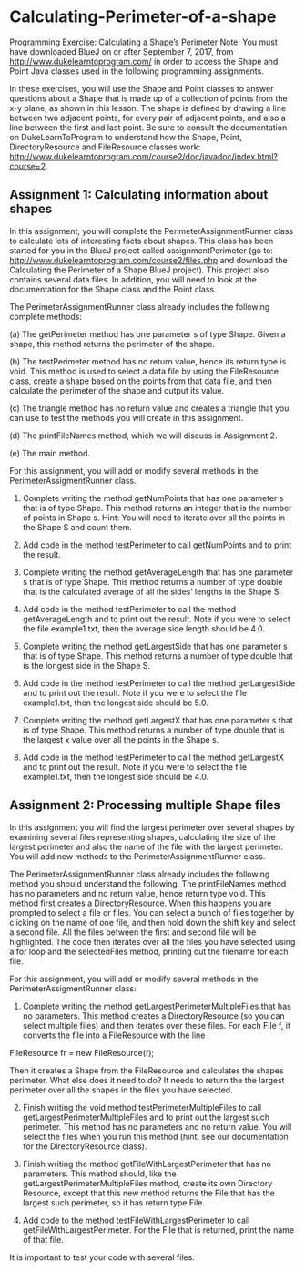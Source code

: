 # Calculating-Perimeter-of-a-shape
Programming Exercise: Calculating a Shape’s Perimeter
Note: You must have downloaded BlueJ on or after September 7, 2017, from http://www.dukelearntoprogram.com/ in order to access the Shape and Point Java classes used in the following programming assignments.

In these exercises, you will use the Shape and Point classes to answer questions about a Shape that is made up of a collection of points from the x-y plane, as shown in this lesson. The shape is defined by drawing a line between two adjacent points, for every pair of adjacent points, and also a line between the first and last point. Be sure to consult the documentation on DukeLearnToProgram to understand how the Shape, Point, DirectoryResource and FileResource classes work: http://www.dukelearntoprogram.com/course2/doc/javadoc/index.html?course=2.

## Assignment 1: Calculating information about shapes
In this assignment, you will complete the PerimeterAssignmentRunner class to calculate lots of interesting facts about shapes. This class has been started for you in the BlueJ project called assignmentPerimeter (go to: http://www.dukelearntoprogram.com/course2/files.php and download the Calculating the Perimeter of a Shape BlueJ project). This project also contains several data files. In addition, you will need to look at the documentation for the Shape class and the Point class.

The PerimeterAssignmentRunner class already includes the following complete methods:

(a) The getPerimeter method has one parameter s of type Shape. Given a shape, this method returns the perimeter of the shape. 

(b) The testPerimeter method has no return value, hence its return type is void. This method is used to select a data file by using the FileResource class, create a shape based on the points from that data file, and then calculate the perimeter of the shape and output its value. 

(c) The triangle method has no return value and creates a triangle that you can use to test the methods you will create in this assignment.

(d) The printFileNames method, which we will discuss in Assignment 2.

(e) The main method.

For this assignment, you will add or modify several methods in the PerimeterAssigmentRunner class.

1. Complete writing the method getNumPoints that has one parameter s that is of type Shape. This method  returns an integer that is the number of points in Shape s. Hint: You will need to iterate over all the points in the Shape S and count them.

2. Add code in the method testPerimeter to call getNumPoints and to print the result.

3. Complete writing the method getAverageLength that has one parameter s that is of type Shape. This method returns a number of type double that is the calculated average of all the sides’ lengths in the Shape S.

4. Add code in the method testPerimeter to call the method getAverageLength and to print out the result. Note if you were to select the file example1.txt, then the average side length should be 4.0.

5. Complete writing the method getLargestSide that has one parameter s that is of type Shape. This method returns a number of type double that is the longest side in the Shape S.

6. Add code in the method testPerimeter to call the method getLargestSide and to print out the result. Note if you were to select the file example1.txt, then the longest side should be 5.0.

7. Complete writing the method getLargestX that has one parameter s that is of type Shape. This method returns a number of type double that is the largest x value over all the points in the Shape s.

8. Add code in the method testPerimeter to call the method getLargestX and to print out the result. Note if you were to select the file example1.txt, then the longest side should be 4.0.

## Assignment 2: Processing multiple Shape files
In this assignment you will find the largest perimeter over several shapes by examining several files representing shapes, calculating the size of the largest perimeter and also the name of the file with the largest perimeter. You will add new methods to the PerimeterAssignmentRunner class.

The PerimeterAssignmentRunner class already includes the following method you should understand the following. The printFileNames method has no parameters and no return value, hence return type void. This method first creates a DirectoryResource. When this happens you are prompted to select a file or files. You can select a bunch of files together by clicking on the name of one file, and then hold down the shift key and select a second file. All the files between the first and second file will be highlighted. The code then iterates over all the files you have selected using a for loop and the selectedFiles method, printing out the filename for each file.

For this assignment, you will add or modify several methods in the PerimeterAssigmentRunner class:

1. Complete writing the method getLargestPerimeterMultipleFiles that has no parameters. This method creates a DirectoryResource (so you can select multiple files) and then iterates over these files. For each File f, it converts the file into a FileResource with the line

FileResource fr = new FileResource(f);    

Then it creates a Shape from the FileResource and calculates the shapes perimeter. What else does it need to do? It needs to return the the largest perimeter over all the shapes in the files you have selected.

2. Finish writing the void method testPerimeterMultipleFiles to call getLargestPerimeterMultipleFiles and to print out the largest such perimeter. This method has no parameters and no return value. You will select the files when you run this method (hint: see our documentation for the DirectoryResource class).

3. Finish writing the method getFileWithLargestPerimeter that has no parameters. This method should, like the getLargestPerimeterMultipleFiles method, create its own Directory Resource, except that this new method returns the File that has the largest such perimeter, so it has return type File.

4. Add code to the method testFileWithLargestPerimeter to call getFileWithLargestPerimeter. For the File that is returned, print the name of that file.

It is important to test your code with several files. 

